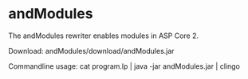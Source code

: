 # andModules
The andModules rewriter enables modules in ASP Core 2.

Download: andModules/download/andModules.jar

Commandline usage: cat program.lp | java -jar andModules.jar | clingo
